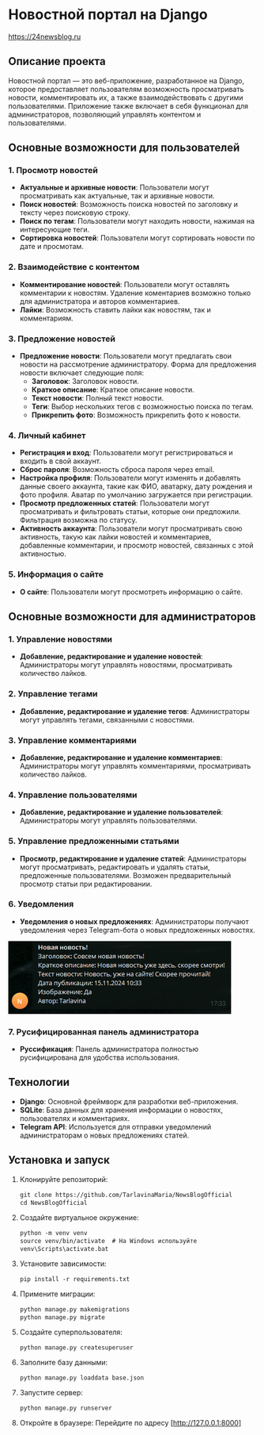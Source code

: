 # Новостной портал на Django

https://24newsblog.ru

## Описание проекта

Новостной портал — это веб-приложение, разработанное на Django, которое предоставляет пользователям возможность просматривать новости, комментировать их, а также взаимодействовать с другими пользователями. Приложение также включает в себя функционал для администраторов, позволяющий управлять контентом и пользователями.

## Основные возможности для пользователей

### 1. Просмотр новостей
- **Актуальные и архивные новости**: Пользователи могут просматривать как актуальные, так и архивные новости.
- **Поиск новостей**: Возможность поиска новостей по заголовку и тексту через поисковую строку.
- **Поиск по тегам**: Пользователи могут находить новости, нажимая на интересующие теги.
- **Сортировка новостей**: Пользователи могут сортировать новости по дате и просмотам.

### 2. Взаимодействие с контентом
- **Комментирование новостей**: Пользователи могут оставлять комментарии к новостям. Удаление коментариев возможно только для администратора и авторов комментариев.
- **Лайки**: Возможность ставить лайки как новостям, так и комментариям. 

### 3. Предложение новостей
- **Предложение новости**: Пользователи могут предлагать свои новости на рассмотрение администратору. Форма для предложения новости включает следующие поля:
  - **Заголовок**: Заголовок новости.
  - **Краткое описание**: Краткое описание новости.
  - **Текст новости**: Полный текст новости.
  - **Теги**: Выбор нескольких тегов с возможностью поиска по тегам.
  - **Прикрепить фото**: Возможность прикрепить фото к новости.

### 4. Личный кабинет
- **Регистрация и вход**: Пользователи могут регистрироваться и входить в свой аккаунт.
- **Сброс пароля**: Возможность сброса пароля через email.
- **Настройка профиля**: Пользователи могут изменять и добавлять данные своего аккаунта, такие как ФИО, аватарку, дату рождения и фото профиля. Аватар по умолчанию загружается при регистрации.
- **Просмотр предложенных статей**: Пользователи могут просматривать и фильтровать статьи, которые они предложили. Фильтрация возможна по статусу.
- **Активность аккаунта**: Пользователи могут просматривать свою активность, такую как лайки новостей и комментариев, добавленные комментарии, и просмотр новостей, связанных с этой активностью.

### 5. Информация о сайте
- **О сайте**: Пользователи могут просмотреть информацию о сайте.

## Основные возможности для администраторов

### 1. Управление новостями
- **Добавление, редактирование и удаление новостей**: Администраторы могут управлять новостями, просматривать количество лайков.

### 2. Управление тегами
- **Добавление, редактирование и удаление тегов**: Администраторы могут управлять тегами, связанными с новостями.

### 3. Управление комментариями
- **Добавление, редактирование и удаление комментариев**: Администраторы могут управлять комментариями, просматривать количество лайков.

### 4. Управление пользователями
- **Добавление, редактирование и удаление пользователей**: Администраторы могут управлять пользователями.

### 5. Управление предложенными статьями
- **Просмотр, редактирование и удаление статей**: Администраторы могут просматривать, редактировать и удалять статьи, предложенные пользователями. Возможен предварительный просмотр статьи при редактировании.

### 6. Уведомления
- **Уведомления о новых предложениях**: Администраторы получают уведомления через Telegram-бота о новых предложенных новостях.

![Локальное изображение](TelegramBot.png)

### 7. Русифицированная панель администратора
- **Руссификация**: Панель администратора полностью русифицирована для удобства использования.

## Технологии
- **Django**: Основной фреймворк для разработки веб-приложения.
- **SQLite**: База данных для хранения информации о новостях, пользователях и комментариях.
- **Telegram API**: Используется для отправки уведомлений администраторам о новых предложениях статей.

## Установка и запуск

1. Клонируйте репозиторий:
   ```
   git clone https://github.com/TarlavinaMaria/NewsBlogOfficial
   cd NewsBlogOfficial
   ```

2. Создайте виртуальное окружение:
   ```
   python -m venv venv
   source venv/bin/activate  # На Windows используйте venv\Scripts\activate.bat
   ```

3. Установите зависимости:
   ```
   pip install -r requirements.txt
   ```

4. Примените миграции:
   ```
   python manage.py makemigrations
   python manage.py migrate
   ```

5. Создайте суперпользователя:
   ```
   python manage.py createsuperuser
   ```

6. Заполните базу данными:
   ```
   python manage.py loaddata base.json
   ```

7. Запустите сервер:
   ```
   python manage.py runserver
   ```

8. Откройте в браузере:
   Перейдите по адресу [http://127.0.0.1:8000]
